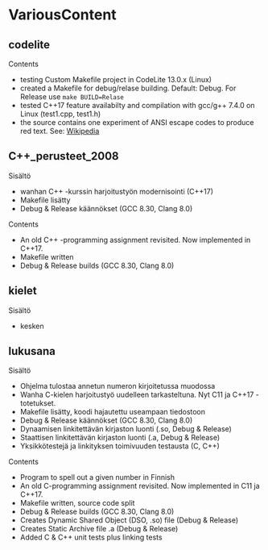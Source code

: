 # VariousContent
## codelite

Contents
* testing Custom Makefile project in CodeLite 13.0.x (Linux)
* created a Makefile for debug/relase building. Default: Debug. For Release use ```make BUILD=Relase```
* tested C++17 feature availabilty and compilation with gcc/g++ 7.4.0 on Linux (test1.cpp, test1.h)
* the source contains one experiment of ANSI escape codes to produce red text. See: [Wikipedia](https://en.wikipedia.org/wiki/ANSI_escape_code#Example_of_use_in_C) 

## C++_perusteet_2008

Sisältö
* wanhan C++ -kurssin harjoitustyön modernisointi (C++17)
* Makefile lisätty
* Debug & Release käännökset (GCC 8.30, Clang 8.0)

Contents
* An old C++ -programming assignment revisited. Now implemented in C++17.
* Makefile written
* Debug & Release builds (GCC 8.30, Clang 8.0)

## kielet

Sisältö
* kesken

## lukusana

Sisältö
* Ohjelma tulostaa annetun numeron kirjoitetussa muodossa
* Wanha C-kielen harjoitustyö uudelleen tarkasteltuna. Nyt C11 ja C++17 -totetukset.
* Makefile lisätty, koodi hajautettu useampaan tiedostoon
* Debug & Release käännökset (GCC 8.30, Clang 8.0)
* Dynaamisen linkitettävän kirjaston luonti (.so, Debug & Release)
* Staattisen linkitettävän kirjaston luonti (.a, Debug & Release)
* Yksikkötestejä ja linkityksen toimivuuden testausta (C, C++)


Contents
* Program to spell out a given number in Finnish
* An old C-programming assignment revisited. Now implemented in C11 ja C++17.
* Makefile written, source code split
* Debug & Release builds (GCC 8.30, Clang 8.0)
* Creates Dynamic Shared Object (DSO, .so) file (Debug & Release)
* Creates Static Archive file .a (Debug & Release)
* Added C & C++ unit tests plus linking tests 


